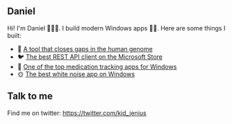 ## Daniel

Hi! I'm Daniel 🙋🏽‍♂️. I build modern Windows apps 🙌🏽. Here are some things I built:

* 🧬 [A tool that closes gaps in the human genome](https://bmcbioinformatics.biomedcentral.com/articles/10.1186/s12859-015-0663-4)
* 🐦 [The best REST API client on the Microsoft Store](https://nightingale.rest)
* 💊 [One of the top medication tracking apps for Windows](https://www.microsoft.com/en-us/p/pillbox/9nblggh4x7vb)
* 🌞 [The best white noise app on Windows](https://ambieapp.com)

## Talk to me
Find me on twitter: https://twitter.com/kid_jenius
